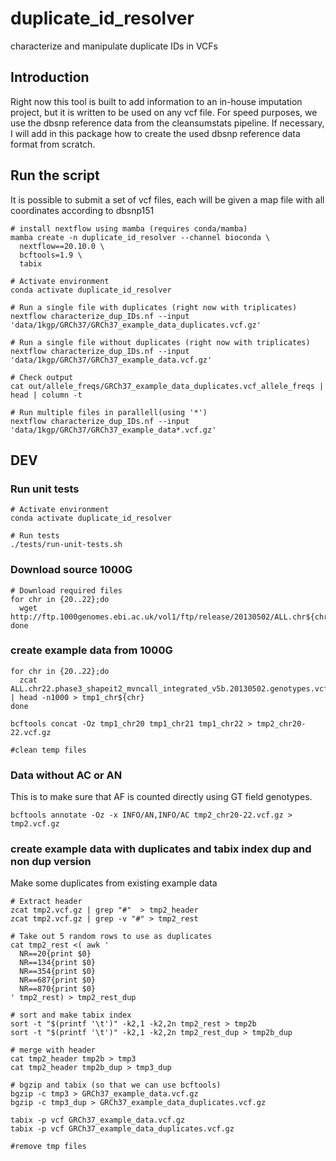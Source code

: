 # duplicate_id_resolver
characterize and manipulate duplicate IDs in VCFs

## Introduction
Right now this tool is built to add information to an in-house imputation project, but it is written to be used on any vcf file. For speed purposes, we use the dbsnp reference data from the cleansumstats pipeline. If necessary, I will add in this package how to create the used dbsnp reference data format from scratch.

## Run the script
It is possible to submit a set of vcf files, each will be given a map file with all coordinates according to dbsnp151

```
# install nextflow using mamba (requires conda/mamba)
mamba create -n duplicate_id_resolver --channel bioconda \
  nextflow==20.10.0 \
  bcftools=1.9 \
  tabix

# Activate environment
conda activate duplicate_id_resolver

# Run a single file with duplicates (right now with triplicates)
nextflow characterize_dup_IDs.nf --input 'data/1kgp/GRCh37/GRCh37_example_data_duplicates.vcf.gz'

# Run a single file without duplicates (right now with triplicates)
nextflow characterize_dup_IDs.nf --input 'data/1kgp/GRCh37/GRCh37_example_data.vcf.gz'

# Check output
cat out/allele_freqs/GRCh37_example_data_duplicates.vcf_allele_freqs | head | column -t

# Run multiple files in parallell(using '*')
nextflow characterize_dup_IDs.nf --input 'data/1kgp/GRCh37/GRCh37_example_data*.vcf.gz'

```

## DEV

### Run unit tests

```
# Activate environment
conda activate duplicate_id_resolver

# Run tests
./tests/run-unit-tests.sh
```

### Download source 1000G
```
# Download required files
for chr in {20..22};do
  wget http://ftp.1000genomes.ebi.ac.uk/vol1/ftp/release/20130502/ALL.chr${chr}.phase3_shapeit2_mvncall_integrated_v5b.20130502.genotypes.vcf.gz
done 
```

### create example data from 1000G
```
for chr in {20..22};do
  zcat ALL.chr22.phase3_shapeit2_mvncall_integrated_v5b.20130502.genotypes.vcf.gz | head -n1000 > tmp1_chr${chr}
done

bcftools concat -Oz tmp1_chr20 tmp1_chr21 tmp1_chr22 > tmp2_chr20-22.vcf.gz

#clean temp files
```

### Data without AC or AN
This is to make sure that AF is counted directly using GT field genotypes.

```
bcftools annotate -Oz -x INFO/AN,INFO/AC tmp2_chr20-22.vcf.gz > tmp2.vcf.gz
```

### create example data with duplicates and tabix index dup and non dup version
Make some duplicates from existing example data
```
# Extract header
zcat tmp2.vcf.gz | grep "#"  > tmp2_header
zcat tmp2.vcf.gz | grep -v "#" > tmp2_rest

# Take out 5 random rows to use as duplicates
cat tmp2_rest <( awk '
  NR==20{print $0}
  NR==134{print $0}
  NR==354{print $0}
  NR==687{print $0}
  NR==870{print $0}
' tmp2_rest) > tmp2_rest_dup

# sort and make tabix index
sort -t "$(printf '\t')" -k2,1 -k2,2n tmp2_rest > tmp2b
sort -t "$(printf '\t')" -k2,1 -k2,2n tmp2_rest_dup > tmp2b_dup

# merge with header
cat tmp2_header tmp2b > tmp3
cat tmp2_header tmp2b_dup > tmp3_dup

# bgzip and tabix (so that we can use bcftools)
bgzip -c tmp3 > GRCh37_example_data.vcf.gz
bgzip -c tmp3_dup > GRCh37_example_data_duplicates.vcf.gz

tabix -p vcf GRCh37_example_data.vcf.gz
tabix -p vcf GRCh37_example_data_duplicates.vcf.gz

#remove tmp files
```

